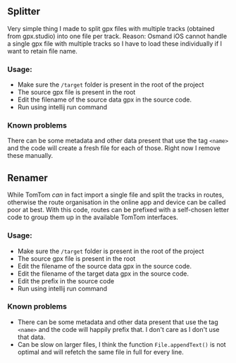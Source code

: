 ## Splitter
Very simple thing I made to split gpx files with multiple tracks (obtained from gpx.studio) into one file per track.
Reason: Osmand iOS cannot handle a single gpx file with multiple tracks so I have to load these individually if I want to retain file name.

### Usage:
- Make sure the `/target` folder is present in the root of the project
- The source gpx file is present in the root
- Edit the filename of the source data gpx in the source code.
- Run using intellij run command

### Known problems
There can be some metadata and other data present that use the tag `<name>` and the code will create a fresh file for each of those. Right now I remove these manually.

## Renamer
While TomTom _can_ in fact import a single file and split the tracks in routes, otherwise the route organisation in the online app and device can be called poor at best.
With this code, routes can be prefixed with a self-chosen letter code to group them up in the available TomTom interfaces.

### Usage:
- Make sure the `/target` folder is present in the root of the project
- The source gpx file is present in the root
- Edit the filename of the source data gpx in the source code.
- Edit the filename of the target data gpx in the source code.
- Edit the prefix in the source code
- Run using intellij run command

### Known problems
- There can be some metadata and other data present that use the tag `<name>` and the code will happily prefix that. I don't care as I don't use that data.
- Can be slow on larger files, I think the function `File.appendText()` is not optimal and will refetch the same file in full for every line.
